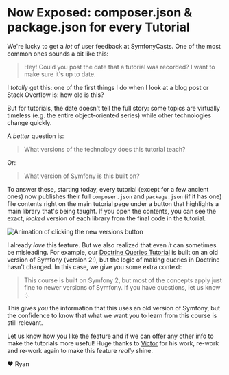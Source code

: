 # Now Exposed: composer.json & package.json for every Tutorial

We're lucky to get a *lot* of user feedback at SymfonyCasts. One of the
most common ones sounds a bit like this:

> Hey! Could you post the date that a tutorial was recorded? I want to
> make sure it's up to date.

I *totally* get this: one of the first things I do when I look at a blog
post or Stack Overflow is: how old is this?

But for tutorials, the date doesn't tell the full story: some topics are
virtually timeless (e.g. the entire object-oriented series) while other
technologies change quickly.

A *better* question is:

> What versions of the technology does this tutorial teach?

Or:

> What version of Symfony is this built on?

To answer these, starting today, every tutorial (except for a few ancient ones)
now publishes their full `composer.json` and `package.json` (if it has one) file
contents right on the main tutorial page under a button that highlights a main
library that's being taught. If you open the contents, you can see the exact,
*locked* version of each library from the final code in the tutorial.

<img src="https://d399irh3pgqnz3.cloudfront.net/prod/uploads/blog/versions/versions.gif" alt="Animation of clicking the new versions button" />

I already *love* this feature. But we also realized that even *it* can sometimes
be misleading. For example, our
[Doctrine Queries Tutorial](https://symfonycasts.com/screencast/doctrine-queries) is built
on an old version of Symfony (version 2!), but the logic of making queries in Doctrine
hasn't changed. In this case, we give you some extra context:

> This course is built on Symfony 2, but most of the concepts apply just fine
> to newer versions of Symfony. If you have questions, let us know :).

This gives *you* the information that this uses an old version of Symfony, but
the confidence to know that what we want you to learn from this course is still relevant.

Let us know how you like the feature and if we can offer any other info to make
the tutorials more useful! Huge thanks to
[Victor](https://twitter.com/bocharsky_bw) for his work, re-work and re-work again
to make this feature *really* shine.

❤️ Ryan

